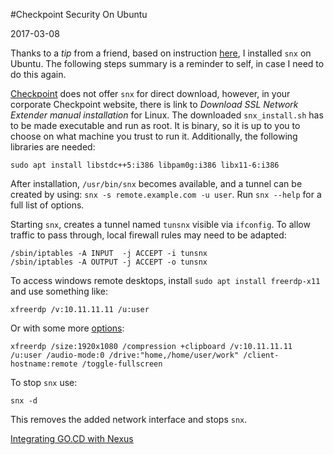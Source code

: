 #Checkpoint Security On Ubuntu

2017-03-08

<!--- tags: linux -->

Thanks to a *tip* from a friend, based on instruction [here](http://kenfallon.com/checkpoint-snx-install-instructions-for-major-linux-distributions/), I installed `snx` on Ubuntu. The following steps summary is a reminder to self, in case I need to do this again.

[Checkpoint](https://www.checkpoint.com/) does not offer `snx` for direct download, however, in your corporate Checkpoint website, there is link to *Download SSL Network Extender manual installation* for Linux. The downloaded `snx_install.sh` has to be made executable and run as root. It is binary, so it is up to you to choose on what machine you trust to run it. Additionally, the following libraries are needed:

```
sudo apt install libstdc++5:i386 libpam0g:i386 libx11-6:i386
```

After installation, `/usr/bin/snx` becomes available, and a tunnel can be created by using: `snx -s remote.example.com -u user`. Run `snx --help` for a full list of options.

Starting `snx`, creates a tunnel named `tunsnx` visible via `ifconfig`. To allow traffic to pass through, local firewall rules may need to be adapted:

```
/sbin/iptables -A INPUT  -j ACCEPT -i tunsnx
/sbin/iptables -A OUTPUT -j ACCEPT -o tunsnx
```

To access windows remote desktops, install `sudo apt install freerdp-x11` and use something like:

```
xfreerdp /v:10.11.11.11 /u:user
```

Or with some more [options](http://manpages.ubuntu.com/manpages/yakkety/man1/xfreerdp.1.html):

```
xfreerdp /size:1920x1080 /compression +clipboard /v:10.11.11.11 /u:user /audio-mode:0 /drive:"home,/home/user/work" /client-hostname:remote /toggle-fullscreen
```

To stop `snx` use:

```
snx -d
```

This removes the added network interface and stops `snx`.

<ins class='nfooter'><a rel='next' id='fnext' href='#blog/2017/2017-02-21-Integrating-GO.CD-with-Nexus.md'>Integrating GO.CD with Nexus</a></ins>

